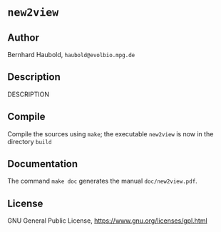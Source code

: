 # `new2view`
## Author
Bernhard Haubold, `haubold@evolbio.mpg.de`
## Description
DESCRIPTION
## Compile
Compile the sources using `make`; the executable `new2view` is now in the directory `build`
## Documentation
The command `make doc` generates the manual `doc/new2view.pdf`.
## License
GNU General Public License, https://www.gnu.org/licenses/gpl.html
